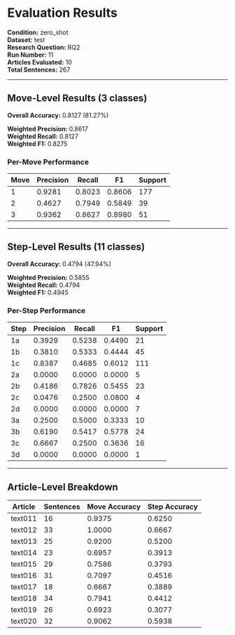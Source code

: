 # Evaluation Results

**Condition:** zero_shot  
**Dataset:** test  
**Research Question:** RQ2  
**Run Number:** 11  
**Articles Evaluated:** 10  
**Total Sentences:** 267  

---

## Move-Level Results (3 classes)

**Overall Accuracy:** 0.8127 (81.27%)  

**Weighted Precision:** 0.8617  
**Weighted Recall:** 0.8127  
**Weighted F1:** 0.8275  

### Per-Move Performance

| Move | Precision | Recall | F1 | Support |
|------|-----------|--------|----|---------|
| 1 | 0.9281 | 0.8023 | 0.8606 | 177 |
| 2 | 0.4627 | 0.7949 | 0.5849 | 39 |
| 3 | 0.9362 | 0.8627 | 0.8980 | 51 |

---

## Step-Level Results (11 classes)

**Overall Accuracy:** 0.4794 (47.94%)  

**Weighted Precision:** 0.5855  
**Weighted Recall:** 0.4794  
**Weighted F1:** 0.4945  

### Per-Step Performance

| Step | Precision | Recall | F1 | Support |
|------|-----------|--------|----|---------|
| 1a | 0.3929 | 0.5238 | 0.4490 | 21 |
| 1b | 0.3810 | 0.5333 | 0.4444 | 45 |
| 1c | 0.8387 | 0.4685 | 0.6012 | 111 |
| 2a | 0.0000 | 0.0000 | 0.0000 | 5 |
| 2b | 0.4186 | 0.7826 | 0.5455 | 23 |
| 2c | 0.0476 | 0.2500 | 0.0800 | 4 |
| 2d | 0.0000 | 0.0000 | 0.0000 | 7 |
| 3a | 0.2500 | 0.5000 | 0.3333 | 10 |
| 3b | 0.6190 | 0.5417 | 0.5778 | 24 |
| 3c | 0.6667 | 0.2500 | 0.3636 | 16 |
| 3d | 0.0000 | 0.0000 | 0.0000 | 1 |

---

## Article-Level Breakdown

| Article | Sentences | Move Accuracy | Step Accuracy |
|---------|-----------|---------------|---------------|
| text011 | 16 | 0.9375 | 0.6250 |
| text012 | 33 | 1.0000 | 0.6667 |
| text013 | 25 | 0.9200 | 0.5200 |
| text014 | 23 | 0.6957 | 0.3913 |
| text015 | 29 | 0.7586 | 0.3793 |
| text016 | 31 | 0.7097 | 0.4516 |
| text017 | 18 | 0.6667 | 0.3889 |
| text018 | 34 | 0.7941 | 0.4412 |
| text019 | 26 | 0.6923 | 0.3077 |
| text020 | 32 | 0.9062 | 0.5938 |
